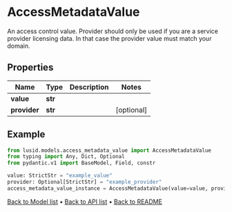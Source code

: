 # AccessMetadataValue

An access control value. Provider should only be used if you are a service provider licensing data. In that case the provider value must match your domain.
## Properties
Name | Type | Description | Notes
------------ | ------------- | ------------- | -------------
**value** | **str** |  | 
**provider** | **str** |  | [optional] 
## Example

```python
from lusid.models.access_metadata_value import AccessMetadataValue
from typing import Any, Dict, Optional
from pydantic.v1 import BaseModel, Field, constr

value: StrictStr = "example_value"
provider: Optional[StrictStr] = "example_provider"
access_metadata_value_instance = AccessMetadataValue(value=value, provider=provider)

```

[Back to Model list](../README.md#documentation-for-models) &#8226; [Back to API list](../README.md#documentation-for-api-endpoints) &#8226; [Back to README](../README.md)

